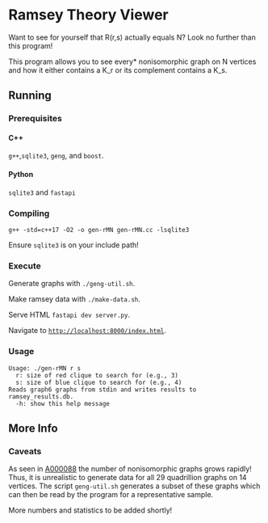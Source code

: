 # Ramsey Theory Viewer

Want to see for yourself that R(r,s) actually equals N? Look no further than this program!

This program allows you to see every* nonisomorphic graph on N vertices and how it either contains a K_r or its complement contains a K_s.

## Running

### Prerequisites

#### C++

`g++`,`sqlite3`, `geng`, and `boost`.

#### Python

`sqlite3` and `fastapi`

### Compiling

`g++ -std=c++17 -O2 -o gen-rMN gen-rMN.cc -lsqlite3`

Ensure `sqlite3` is on your include path!

### Execute

Generate graphs with `./geng-util.sh`.

Make ramsey data with `./make-data.sh`.

Serve HTML `fastapi dev server.py`.

Navigate to [`http://localhost:8000/index.html`](http://localhost:8000/index.html).

### Usage

```text
Usage: ./gen-rMN r s
  r: size of red clique to search for (e.g., 3)
  s: size of blue clique to search for (e.g., 4)
Reads graph6 graphs from stdin and writes results to ramsey_results.db.
  -h: show this help message
```

## More Info

### Caveats

As seen in [A000088](https://oeis.org/A000088) the number of nonisomorphic graphs grows rapidly! Thus, it is unrealistic to generate data for all 29 quadrillion graphs on 14 vertices. The script `geng-util.sh` generates a subset of these graphs which can then be read by the program for a representative sample.

More numbers and statistics to be added shortly!
